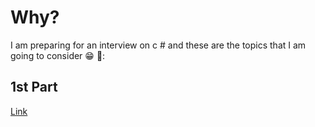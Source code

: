 
# Why?

 I am preparing for an interview on c # and these are the topics that I am going to consider :grin: :school_satchel::

 ## 1st Part
 [Link](https://github.com/agustinjosew/LearningPathCSharp/tree/main/1-TrabajandoConClases%20-ColegioAPP)
